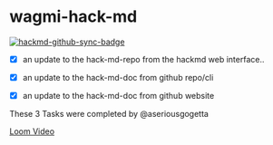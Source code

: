 # wagmi-hack-md

[![hackmd-github-sync-badge](https://hackmd.io/LwkhiMIDSA6ZH0we0L5ZBA/badge)](https://hackmd.io/LwkhiMIDSA6ZH0we0L5ZBA)


- [X] an update to the hack-md-repo from the hackmd web interface..

- [X] an update to the hack-md-doc from github repo/cli

- [X] an update to the hack-md-doc from github website


These 3 Tasks were completed by @aseriousgogetta 

[Loom Video](/url)